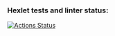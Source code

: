 ### Hexlet tests and linter status:
[![Actions Status](https://github.com/FunknerAx/java-project-61/actions/workflows/hexlet-check.yml/badge.svg)](https://github.com/FunknerAx/java-project-61/actions)